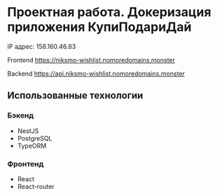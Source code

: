 # Проектная работа. Докеризация приложения КупиПодариДай

IP адрес: 158.160.46.83

Frontend https://niksmo-wishlist.nomoredomains.monster

Backend https://api.niksmo-wishlist.nomoredomains.monster

## Использованные технологии

### Бэкенд

- NestJS
- PostgreSQL
- TypeORM

### Фронтенд

- React
- React-router
